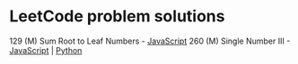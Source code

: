 # LeetCode problem solutions

129 (M) Sum Root to Leaf Numbers - [JavaScript](javascript/129-sum-root-to-leaf-numbers.js)
260 (M) Single Number III - [JavaScript](javascript/260-single-number-iii.js) | [Python](python/260-single-number-iii.py)